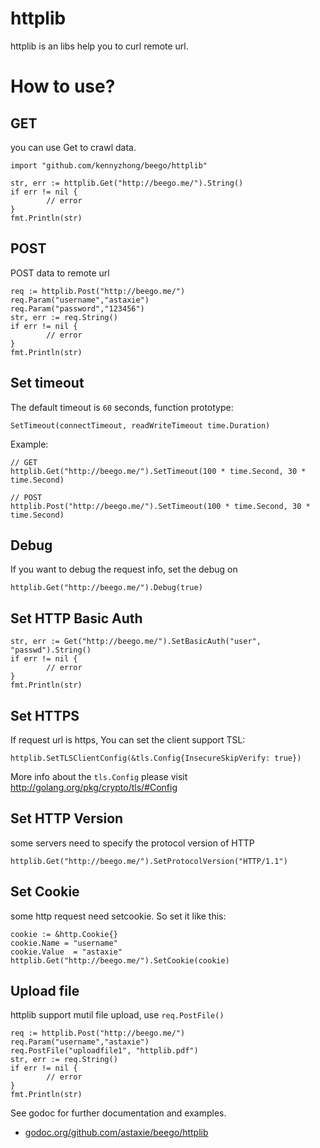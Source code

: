 # httplib
httplib is an libs help you to curl remote url.

# How to use?

## GET
you can use Get to crawl data.

	import "github.com/kennyzhong/beego/httplib"
	
	str, err := httplib.Get("http://beego.me/").String()
	if err != nil {
        	// error
	}
	fmt.Println(str)
	
## POST
POST data to remote url

	req := httplib.Post("http://beego.me/")
	req.Param("username","astaxie")
	req.Param("password","123456")
	str, err := req.String()
	if err != nil {
        	// error
	}
	fmt.Println(str)

## Set timeout

The default timeout is `60` seconds, function prototype:

	SetTimeout(connectTimeout, readWriteTimeout time.Duration)

Example:

	// GET
	httplib.Get("http://beego.me/").SetTimeout(100 * time.Second, 30 * time.Second)
	
	// POST
	httplib.Post("http://beego.me/").SetTimeout(100 * time.Second, 30 * time.Second)


## Debug

If you want to debug the request info, set the debug on

	httplib.Get("http://beego.me/").Debug(true)
	
## Set HTTP Basic Auth

	str, err := Get("http://beego.me/").SetBasicAuth("user", "passwd").String()
	if err != nil {
        	// error
	}
	fmt.Println(str)
	
## Set HTTPS

If request url is https, You can set the client support TSL:

	httplib.SetTLSClientConfig(&tls.Config{InsecureSkipVerify: true})
	
More info about the `tls.Config` please visit http://golang.org/pkg/crypto/tls/#Config	

## Set HTTP Version

some servers need to specify the protocol version of HTTP

	httplib.Get("http://beego.me/").SetProtocolVersion("HTTP/1.1")
	
## Set Cookie

some http request need setcookie. So set it like this:

	cookie := &http.Cookie{}
	cookie.Name = "username"
	cookie.Value  = "astaxie"
	httplib.Get("http://beego.me/").SetCookie(cookie)

## Upload file

httplib support mutil file upload, use `req.PostFile()`

	req := httplib.Post("http://beego.me/")
	req.Param("username","astaxie")
	req.PostFile("uploadfile1", "httplib.pdf")
	str, err := req.String()
	if err != nil {
        	// error
	}
	fmt.Println(str)


See godoc for further documentation and examples.

* [godoc.org/github.com/astaxie/beego/httplib](https://godoc.org/github.com/astaxie/beego/httplib)
